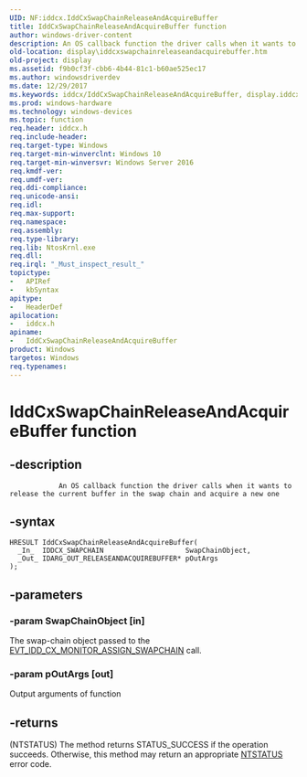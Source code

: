 ```yaml
---
UID: NF:iddcx.IddCxSwapChainReleaseAndAcquireBuffer
title: IddCxSwapChainReleaseAndAcquireBuffer function
author: windows-driver-content
description: An OS callback function the driver calls when it wants to release the current buffer in the swap chain and acquire a new one.
old-location: display\iddcxswapchainreleaseandacquirebuffer.htm
old-project: display
ms.assetid: f9b0cf3f-cbb6-4b44-81c1-b60ae525ec17
ms.author: windowsdriverdev
ms.date: 12/29/2017
ms.keywords: iddcx/IddCxSwapChainReleaseAndAcquireBuffer, display.iddcxswapchainreleaseandacquirebuffer, IddCxSwapChainReleaseAndAcquireBuffer, IddCxSwapChainReleaseAndAcquireBuffer method [Display Devices]
ms.prod: windows-hardware
ms.technology: windows-devices
ms.topic: function
req.header: iddcx.h
req.include-header: 
req.target-type: Windows
req.target-min-winverclnt: Windows 10
req.target-min-winversvr: Windows Server 2016
req.kmdf-ver: 
req.umdf-ver: 
req.ddi-compliance: 
req.unicode-ansi: 
req.idl: 
req.max-support: 
req.namespace: 
req.assembly: 
req.type-library: 
req.lib: NtosKrnl.exe
req.dll: 
req.irql: "_Must_inspect_result_"
topictype:
-	APIRef
-	kbSyntax
apitype:
-	HeaderDef
apilocation:
-	iddcx.h
apiname:
-	IddCxSwapChainReleaseAndAcquireBuffer
product: Windows
targetos: Windows
req.typenames: 
---
```


# IddCxSwapChainReleaseAndAcquireBuffer function


## -description




                An OS callback function the driver calls when it wants to release the current buffer in the swap chain and acquire a new one


## -syntax


````
HRESULT IddCxSwapChainReleaseAndAcquireBuffer(
  _In_  IDDCX_SWAPCHAIN                    SwapChainObject,
  _Out_ IDARG_OUT_RELEASEANDACQUIREBUFFER* pOutArgs
);
````


## -parameters




### -param SwapChainObject [in]

The swap-chain object passed to the <a href="..\iddcx\nc-iddcx-evt_idd_cx_monitor_assign_swapchain.md">EVT_IDD_CX_MONITOR_ASSIGN_SWAPCHAIN</a> call.


### -param pOutArgs [out]

Output arguments of function


## -returns



(NTSTATUS) The method returns STATUS_SUCCESS if the operation succeeds. Otherwise, this method may return an appropriate <a href="https://msdn.microsoft.com/7792201b-63bb-4db5-803d-2af02893d505">NTSTATUS</a> error code.
                    


